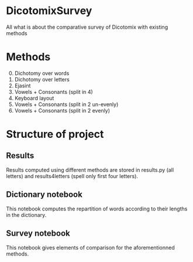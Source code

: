 # DicotomixSurvey
All what is about the comparative survey of Dicotomix with existing methods

# Methods
0. Dichotomy over words
1. Dichotomy over letters
2. Ejasint
3. Vowels + Consonants (split in 4)
4. Keyboard layout
5. Vowels + Consonants (split in 2 un-evenly)
6. Vowels + Consonants (split in 2 evenly)

# Structure of project
## Results
Results computed using different methods are stored in results.py (all letters) and results4letters (spell only first four letters).

## Dictionary notebook
This notebook computes the repartition of words according to their lengths in the dictionary.

## Survey notebook
This notebook gives elements of comparison for the aforementionned methods.